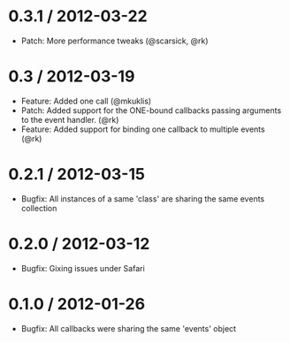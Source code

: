 0.3.1 / 2012-03-22
==================
* Patch: More performance tweaks (@scarsick, @rk)

0.3 / 2012-03-19
==================
* Feature: Added one call (@mkuklis)
* Patch: Added support for the ONE-bound callbacks passing arguments to the event handler. (@rk)
* Feature: Added support for binding one callback to multiple events (@rk)

0.2.1 / 2012-03-15
==================

* Bugfix: All instances of a same 'class' are sharing the same events collection

0.2.0 / 2012-03-12
==================

* Bugfix: Gixing issues under Safari

0.1.0 / 2012-01-26
==================

* Bugfix: All callbacks were sharing the same 'events' object

